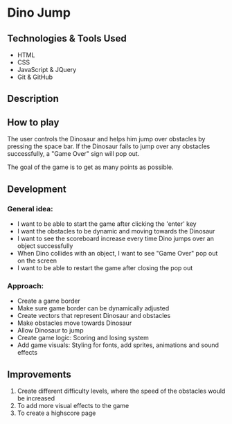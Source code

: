 # Dino Jump

## Technologies & Tools Used
- HTML
- CSS
- JavaScript & JQuery
- Git & GitHub

## Description

## How to play
The user controls the Dinosaur and helps him jump over obstacles by pressing the space bar. If the Dinosaur fails to jump over any obstacles successfully, a "Game Over" sign will pop out. 

The goal of the game is to get as many points as possible.


## Development 

### General idea:
* I want to be able to start the game after clicking the 'enter' key
* I want the obstacles to be dynamic and moving towards the Dinosaur
* I want to see the scoreboard increase every time Dino jumps over an object successfully
* When Dino collides with an object, I want to see "Game Over" pop out on the screen 
* I want to be able to restart the game after closing the pop out

### Approach:
* Create a game border 
* Make sure game border can be dynamically adjusted 
* Create vectors that represent Dinosaur and obstacles
* Make obstacles move towards Dinosaur 
* Allow Dinosaur to jump
* Create game logic: Scoring and losing system 
* Add game visuals: Styling for fonts, add sprites, animations and sound effects


## Improvements
<ol>
    <li> Create different difficulty levels, where the speed of the obstacles would be increased </li>
    <li> To add more visual effects to the game </li>
    <li> To create a highscore page </li>
</ol>


